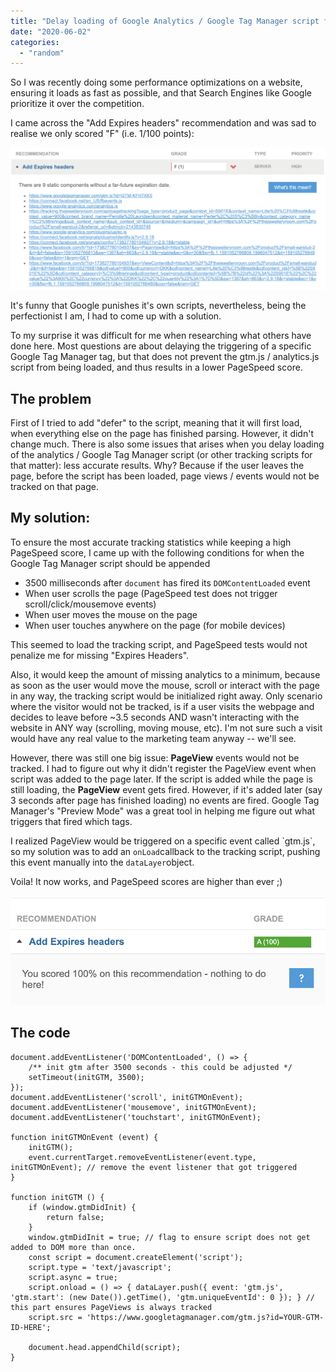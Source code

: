 ```yaml
---
title: "Delay loading of Google Analytics / Google Tag Manager script for better PageSpeed score and initial load"
date: "2020-06-02"
categories: 
  - "random"
---
```


So I was recently doing some performance optimizations on a website, ensuring it loads as fast as possible, and that Search Engines like Google prioritize it over the competition.

I came across the "Add Expires headers" recommendation and was sad to realise we only scored "F" (i.e. 1/100 points):

![](images/image-1024x461.png)

It's funny that Google punishes it's own scripts, nevertheless, being the perfectionist I am, I had to come up with a solution.

To my surprise it was difficult for me when researching what others have done here. Most questions are about delaying the triggering of a specific Google Tag Manager tag, but that does not prevent the gtm.js / analytics.js script from being loaded, and thus results in a lower PageSpeed score.

## The problem

First of I tried to add "defer" to the script, meaning that it will first load, when everything else on the page has finished parsing. However, it didn't change much. There is also some issues that arises when you delay loading of the analytics / Google Tag Manager script (or other tracking scripts for that matter): less accurate results. Why? Because if the user leaves the page, before the script has been loaded, page views / events would not be tracked on that page.

## My solution:

To ensure the most accurate tracking statistics while keeping a high PageSpeed score, I came up with the following conditions for when the Google Tag Manager script should be appended

- 3500 milliseconds after `document` has fired its `DOMContentLoaded` event
- When user scrolls the page (PageSpeed test does not trigger scroll/click/mousemove events)
- When user moves the mouse on the page
- When user touches anywhere on the page (for mobile devices)

This seemed to load the tracking script, and PageSpeed tests would not penalize me for missing "Expires Headers".

Also, it would keep the amount of missing analytics to a minimum, because as soon as the user would move the mouse, scroll or interact with the page in any way, the tracking script would be initialized right away. Only scenario where the visitor would not be tracked, is if a user visits the webpage and decides to leave before ~3.5 seconds AND wasn't interacting with the website in ANY way (scrolling, moving mouse, etc). I'm not sure such a visit would have any real value to the marketing team anyway -- we'll see.

However, there was still one big issue: **PageView** events would not be tracked. I had to figure out why it didn't register the PageView event when script was added to the page later. If the script is added while the page is still loading, the **PageView** event gets fired. However, if it's added later (say 3 seconds after page has finished loading) no events are fired. Google Tag Manager's "Preview Mode" was a great tool in helping me figure out what triggers that fired which tags.

I realized PageView would be triggered on a specific event called \`gtm.js\`, so my solution was to add an `onLoad`callback to the tracking script, pushing this event manually into the `dataLayer`object.

Voila! It now works, and PageSpeed scores are higher than ever ;)

![](images/image-1.png)

## The code

```
document.addEventListener('DOMContentLoaded', () => {
	/** init gtm after 3500 seconds - this could be adjusted */
	setTimeout(initGTM, 3500);
});
document.addEventListener('scroll', initGTMOnEvent);
document.addEventListener('mousemove', initGTMOnEvent);
document.addEventListener('touchstart', initGTMOnEvent);

function initGTMOnEvent (event) {
	initGTM();
	event.currentTarget.removeEventListener(event.type, initGTMOnEvent); // remove the event listener that got triggered
}

function initGTM () {
	if (window.gtmDidInit) {
		return false;
	}
	window.gtmDidInit = true; // flag to ensure script does not get added to DOM more than once.
	const script = document.createElement('script');
	script.type = 'text/javascript';
	script.async = true;
	script.onload = () => { dataLayer.push({ event: 'gtm.js', 'gtm.start': (new Date()).getTime(), 'gtm.uniqueEventId': 0 }); } // this part ensures PageViews is always tracked
	script.src = 'https://www.googletagmanager.com/gtm.js?id=YOUR-GTM-ID-HERE';

	document.head.appendChild(script);
}
```
